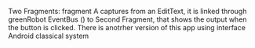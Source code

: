 Two Fragments: fragment A captures from an EditText, it is linked through greenRobot EventBus () to Second Fragment, that shows the output when the button is clicked. There is anotrher version of this app using interface Android classical system
